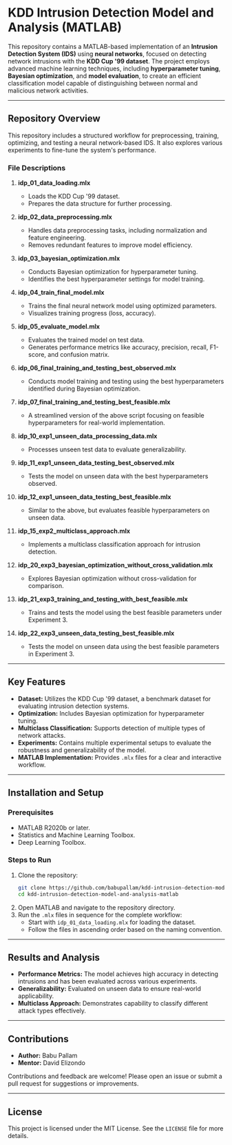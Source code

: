 # KDD Intrusion Detection Model and Analysis (MATLAB)

This repository contains a MATLAB-based implementation of an **Intrusion Detection System (IDS)** using **neural networks**, focused on detecting network intrusions with the **KDD Cup '99 dataset**. The project employs advanced machine learning techniques, including **hyperparameter tuning**, **Bayesian optimization**, and **model evaluation**, to create an efficient classification model capable of distinguishing between normal and malicious network activities.

---

## Repository Overview

This repository includes a structured workflow for preprocessing, training, optimizing, and testing a neural network-based IDS. It also explores various experiments to fine-tune the system's performance.

### File Descriptions

1. **idp_01_data_loading.mlx**  
   - Loads the KDD Cup '99 dataset.
   - Prepares the data structure for further processing.
   
2. **idp_02_data_preprocessing.mlx**  
   - Handles data preprocessing tasks, including normalization and feature engineering.
   - Removes redundant features to improve model efficiency.
   
3. **idp_03_bayesian_optimization.mlx**  
   - Conducts Bayesian optimization for hyperparameter tuning.
   - Identifies the best hyperparameter settings for model training.

4. **idp_04_train_final_model.mlx**  
   - Trains the final neural network model using optimized parameters.
   - Visualizes training progress (loss, accuracy).

5. **idp_05_evaluate_model.mlx**  
   - Evaluates the trained model on test data.
   - Generates performance metrics like accuracy, precision, recall, F1-score, and confusion matrix.

6. **idp_06_final_training_and_testing_best_observed.mlx**  
   - Conducts model training and testing using the best hyperparameters identified during Bayesian optimization.

7. **idp_07_final_training_and_testing_best_feasible.mlx**  
   - A streamlined version of the above script focusing on feasible hyperparameters for real-world implementation.

8. **idp_10_exp1_unseen_data_processing_data.mlx**  
   - Processes unseen test data to evaluate generalizability.

9. **idp_11_exp1_unseen_data_testing_best_observed.mlx**  
   - Tests the model on unseen data with the best hyperparameters observed.

10. **idp_12_exp1_unseen_data_testing_best_feasible.mlx**  
    - Similar to the above, but evaluates feasible hyperparameters on unseen data.

11. **idp_15_exp2_multiclass_approach.mlx**  
    - Implements a multiclass classification approach for intrusion detection.

12. **idp_20_exp3_bayesian_optimization_without_cross_validation.mlx**  
    - Explores Bayesian optimization without cross-validation for comparison.

13. **idp_21_exp3_training_and_testing_with_best_feasible.mlx**  
    - Trains and tests the model using the best feasible parameters under Experiment 3.

14. **idp_22_exp3_unseen_data_testing_best_feasible.mlx**  
    - Tests the model on unseen data using the best feasible parameters in Experiment 3.

---

## Key Features

- **Dataset:** Utilizes the KDD Cup '99 dataset, a benchmark dataset for evaluating intrusion detection systems.
- **Optimization:** Includes Bayesian optimization for hyperparameter tuning.
- **Multiclass Classification:** Supports detection of multiple types of network attacks.
- **Experiments:** Contains multiple experimental setups to evaluate the robustness and generalizability of the model.
- **MATLAB Implementation:** Provides `.mlx` files for a clear and interactive workflow.

---

## Installation and Setup

### Prerequisites

- MATLAB R2020b or later.
- Statistics and Machine Learning Toolbox.
- Deep Learning Toolbox.

### Steps to Run

1. Clone the repository:
   ```bash
   git clone https://github.com/babupallam/kdd-intrusion-detection-model-and-analysis-matlab.git
   cd kdd-intrusion-detection-model-and-analysis-matlab
   ```
2. Open MATLAB and navigate to the repository directory.
3. Run the `.mlx` files in sequence for the complete workflow:
   - Start with `idp_01_data_loading.mlx` for loading the dataset.
   - Follow the files in ascending order based on the naming convention.

---

## Results and Analysis

- **Performance Metrics:** The model achieves high accuracy in detecting intrusions and has been evaluated across various experiments.
- **Generalizability:** Evaluated on unseen data to ensure real-world applicability.
- **Multiclass Approach:** Demonstrates capability to classify different attack types effectively.

---

## Contributions

- **Author:** Babu Pallam
- **Mentor:** David Elizondo 

Contributions and feedback are welcome! Please open an issue or submit a pull request for suggestions or improvements.

---

## License

This project is licensed under the MIT License. See the `LICENSE` file for more details.
